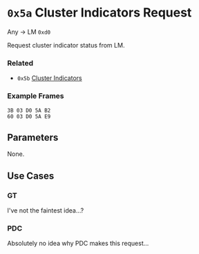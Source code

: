 # `0x5a` Cluster Indicators Request

Any → LM `0xd0`

Request cluster indicator status from LM.

### Related

- `0x5b` [Cluster Indicators](5b.md)

### Example Frames

    3B 03 D0 5A B2
    60 03 D0 5A E9

## Parameters

None.

## Use Cases

### GT

I've not the faintest idea...?

### PDC

Absolutely no idea why PDC makes this request...